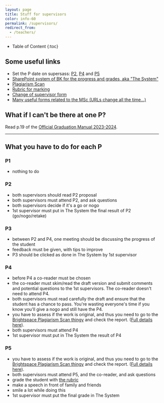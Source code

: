 ```yaml
---
layout: page
title: Stuff for supervisors
color: info-60
permalink: /supervisors/
redirect_from:
  - /teachers/
---
```



<div class="box" markdown="1"> 

* Table of Content
{:toc}

</div>



## Some useful links

- Set the P date on supersass: [P2](https://www.supersaas.nl/schedule/OenS/Geomatics_P2), [P4](https://www.supersaas.nl/schedule/OenS/Geomatics_P4) and [P5](https://www.supersaas.nl/schedule/OenS/Geomatics_P5)
- [SharePoint system of BK for the progress and grades, aka "The System"](https://sharepoint.tudelft.nl/sites/BK/OS/graduationregistration/Lists/Polls/April%2020172018.aspx)
- [Plagiarism Scan](https://brightspace.tudelft.nl/d2l/home/47493) 
- [Rubric for marking](../rubric/)
- [Change of supervisor form](https://d1rkab7tlqy5f1.cloudfront.net/Studentenportal/Faculteitspecifiek/Bouwkunde/Onderwijs/Formulieren/Change%20mentor%20team.pdf)
- [Many useful forms related to the MSc (URLs change all the time...)](https://www.tudelft.nl/en/student/faculties/a-be-student-portal/education/forms/)



## What if I can't be there at one P?
Read p.19 of the [Official Graduation Manual 2023-2024](../rules/GraduationManualGeomatics2023-2024.pdf).

- - -

## What you have to do for each P

### P1 

  - nothing to do

### P2

  - both supervisors should read P2 proposal
  - both supervisors must attend P2, and ask questions
  - both supervisors decide if it's a go or nogo
  - 1st supervisor must put in The System the final result of P2 (go/nogo/retake)

### P3

  - between P2 and P4, one meeting should be discussing the progress of the student
  - feedback must be given, with tips to improve
  - P3 should be clicked as done in The System by 1st supervisor

### P4

  - before P4 a co-reader must be chosen
  - the co-reader must skim/read the draft version and submit comments and potential questions to the 1st supervisors. The co-reader doesn't need to attend P4.
  - both supervisors must read carefully the draft and ensure that the student has a chance to pass. You're wasting everyone's time if you know you'll give a nogo and still have the P4.
  - you have to assess if the work is original, and thus you need to go to the [Brightspace Plagiarism Scan thingy](https://brightspace.tudelft.nl/d2l/home/47493) and check the report. ([Full details here](../rules/Nieuw_Teacher_mail_V4.docx)).
  - both supervisors must attend P4
  - 1st supervisor must put in The System the result of P4    

### P5
  
  - you have to assess if the work is original, and thus you need to go to the [Brightspace Plagiarism Scan thingy](https://brightspace.tudelft.nl/d2l/home/47493) and check the report. ([Full details here](../rules/Nieuw_Teacher_mail_V4.docx)).
  - both supervisors must attend P5, and the co-reader, and ask questions
  - grade the student with [the rubric](../rubric/)
  - make a speech in front of family and friends
  - smile a lot while doing this
  - 1st supervisor must put the final grade in The System


